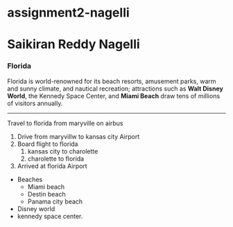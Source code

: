 # assignment2-nagelli
# Saikiran Reddy Nagelli
### Florida
 Florida is world-renowned for its beach resorts, amusement parks, warm and sunny climate, and nautical recreation; attractions such as **Walt Disney World**, the Kennedy Space Center, and **Miami Beach** draw tens of millions of visitors annually.

 ---
 Travel to florida from maryville on airbus
 1. Drive from maryvillw to kansas city Airport
 2. Board flight to florida
    1. kansas city to charolette
    2. charolette to florida
3. Arrived at florida Airport

* Beaches
    * Miami beach
    * Destin beach
    * Panama city beach
* Disney world
* kennedy space center.
    